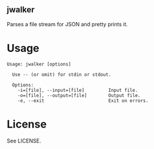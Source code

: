 jwalker
----

Parses a file stream for JSON and pretty prints it.

# Usage

    Usage: jwalker [options]
    
      Use -- (or omit) for stdin or stdout.
    
      Options:
        -i=[file], --input=[file]         Input file.
        -o=[file], --output=[file]        Output file.
        -e, --exit                        Exit on errors.

# License

See LICENSE.

